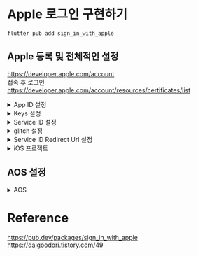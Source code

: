 # Apple 로그인 구현하기

~~~
flutter pub add sign_in_with_apple
~~~

## Apple 등록 및 전체적인 설정
https://developer.apple.com/account  
접속 후 로그인   
https://developer.apple.com/account/resources/certificates/list   

<details>
<summary> App ID 설정</summary>

- identifiers → + → 새로운 식별자 등록 (App)  
    - Description  
        - 알아볼 설명  
    - Bundle ID   
        - App의 번들 ID 입력  
    - Sign In With Apple 체크  
</details>

<details>
<summary> Keys 설정 </summary>

- Keys → + Create a key → 보기편한 KeyName 입력 → Sign in with Apple 클릭 → Configure 클릭 → 아까 등록한 App ID 선택 후 저장 후 등록 → Key 다운로드  
</details>

<details>
<summary> Service ID 설정</summary>

- Identifiers → + → Services IDs 체크 → Continue
    - Description
        - 설명
    - Identifier
        - App ID의 역순(권장사항)
        - ex) com.example.projectName ⇒ projectName.example.com
        - 난 추가로 -service를 붙였다
        - ex) projectName.example.com-service
- Countinue → Register
</details>

<details>
<summary> glitch 설정</summary>

- TEMAM_ID
    - identifiers → APP ID → 프로젝트 → **App ID**
- BUNDLE_ID
    - identifiers → APP ID  → 프로젝트 → **Bundle ID**
- SERVICE_ID
    - identifiers → SERVICE_ID → 프로젝트 → **Identifier**
- KEY_ID
    - Keys → 프로젝트 → **Key ID**
- KEY_CONTENTS
    - Keys → 프로젝트 → Keys 다운로드
    - finder → 편집기로 열기 → 한줄로 이어 붙이기
- ****ANDROID_PACKAGE_IDENTI****
    - Flutter → android → app → build.gradle → namespace
    - 안드로이드 패키지명
</details>

<details>
<summary> Service ID Redirect Url 설정</summary>

- identifiers → Service IDs → 프로젝트 명 → Configure
- **Primary App ID**
    - **프로젝트 명 클릭**
- **Domains and Subdomains**
    - [www.google.com](http://www.google.com)
    - 되는 url 넣어주기
- **Return URLs**
    - glitch 에서 설정한 url 뒤에 /callbacks/sign_in_with_apple 를 붙여주기

</details>

<details>
<summary> iOS 프로젝트</summary>

- project → ios → Open in Xcode
- Runner → TAGETS → Runner → Setting & Capabilites    

<img width="1524" alt="image" src="https://github.com/choijaegwon/choijaegwon.github.io/assets/68246962/ce9de729-f62a-49f6-b1e3-8d72711325ef">   

+ 누른후

![image](https://github.com/choijaegwon/choijaegwon.github.io/assets/68246962/2d9ee166-45b4-403b-9393-1cd5e7f2e223)  

Sign in with Apple 추가
</details>

## AOS 설정

<details>
<summary> AOS</summary>

- project → app → src → main → AndroidManifest.xml  
~~~
<activity
  android:name="com.aboutyou.dart_packages.sign_in_with_apple.SignInWithAppleCallback"
  android:exported="true">
     <intent-filter>
        <action android:name="android.intent.action.VIEW" />
        <category android:name="android.intent.category.DEFAULT" />
        <category android:name="android.intent.category.BROWSABLE" />
        <data android:scheme="signinwithapple" />
        <data android:path="callback" />
     </intent-filter>
</activity>
~~~

## 전체코드
<details>
<summary> 전체코드</summary>

~~~
<manifest xmlns:android="http://schemas.android.com/apk/res/android"
    package="com.study.social_login_app">
   <application
        android:label="social_login_app"
        android:name="${applicationName}"
        android:icon="@mipmap/ic_launcher">
        .
        .
        .
        <!-- 추가 -->
        <activity
          android:name="com.aboutyou.dart_packages.sign_in_with_apple.SignInWithAppleCallback"
          android:exported="true">
             <intent-filter>
                <action android:name="android.intent.action.VIEW" />
                <category android:name="android.intent.category.DEFAULT" />
                <category android:name="android.intent.category.BROWSABLE" />

                <data android:scheme="signinwithapple" />
                <data android:path="callback" />
             </intent-filter>
        </activity>
        .
        .
        .
    </application>
</manifest>
~~~

</details>

## 사용 코드

~~~
// ----------------------------------------------------------------
// 애플 로그인
// ----------------------------------------------------------------

  /// 애플로그인
  Future<void> signInWithApple() async {
    try {
      final AuthorizationCredentialAppleID credential = await _getCredential();

      String identityToken = await _getAppleIdentityToken(credential);
      String userId = await _getAppleUserIdAOS(identityToken);
      String idToken = base64Encode(utf8.encode(identityToken));
    } on Error {
      rethrow;
    }
  }

  /// apple에 로그인
  Future<AuthorizationCredentialAppleID> _getCredential() async {
    try {
      return await SignInWithApple.getAppleIDCredential(
        scopes: [
          AppleIDAuthorizationScopes.email,
          AppleIDAuthorizationScopes.fullName,
        ],
        // TODO: AOS IOS 분기처리 필요 AOS만 아래 코드가 필요하다
        webAuthenticationOptions: WebAuthenticationOptions(
          clientId: 'com.popprika.popprikaBikeControllerFlutterApp-service',
          redirectUri: Uri.parse(
            ApiKeys.appleLoginRedirectUri,
          ),
        ),
      );
    } on Error {
      rethrow;
    }
  }

  Future<String> _getAppleIdentityToken(
      AuthorizationCredentialAppleID credential) async {
    try {
      return credential.identityToken!;
    } on Error {
      rethrow;
    }
  }

  Future<String> _getAppleUserIdAOS(String identityToken) async {
    try {
      List<String> jwt = identityToken.split('.');
      String payload = jwt[1];
      payload = base64.normalize(payload);

      final List<int> jsonData = base64.decode(payload);
      final userInfo = jsonDecode(utf8.decode(jsonData));
      return userInfo['sub'];
    } on Error {
      rethrow;
    }
  }
~~~

</details>
  
# Reference
https://pub.dev/packages/sign_in_with_apple   
https://dalgoodori.tistory.com/49   
